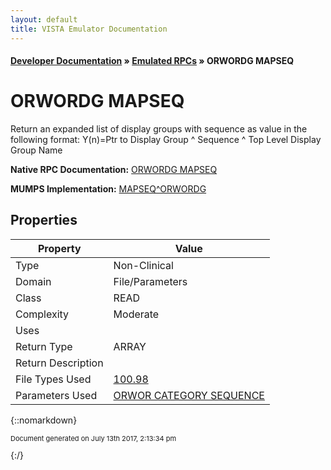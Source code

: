 ```yaml
---
layout: default
title: VISTA Emulator Documentation
---
```


#### [Developer Documentation](../index) &#187; [Emulated RPCs](TableOfContents) &#187; ORWORDG MAPSEQ<br/>
# ORWORDG MAPSEQ

Return an expanded list of display groups with sequence as value in the following format: Y(n)=Ptr to Display Group ^ Sequence ^ Top Level Display Group Name

**Native RPC Documentation:** [ORWORDG MAPSEQ](../VISTARPC/ORWORDG_MAPSEQ)

**MUMPS Implementation:** [MAPSEQ^ORWORDG](http://code.osehra.org/dox/Routine_ORWORDG_source.html)

## Properties

Property | Value
--- | ---
Type | Non-Clinical
Domain | File/Parameters
Class | READ
Complexity | Moderate
Uses | 
Return Type | ARRAY
Return Description | 
File Types Used | [100.98](../VDM/Display_Group-100_98)
Parameters Used | [ORWOR CATEGORY SEQUENCE](../Parameters/ORWOR_CATEGORY_SEQUENCE)


{::nomarkdown} <br/><p style="font-size: 11px">Document generated on July 13th 2017, 2:13:34 pm</p>{:/}
